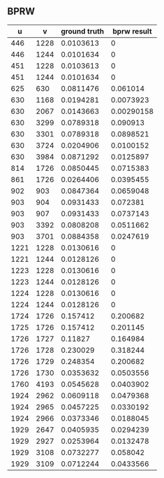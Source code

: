 ## BPRW

u | v | ground truth | bprw result
--- | --- | --- | ---
446 | 1228 | 0.0103613 | 0
446 | 1244 | 0.0101634 | 0
451 | 1228 | 0.0103613 | 0
451 | 1244 | 0.0101634 | 0
625 | 630 | 0.0811476 | 0.061014
630 | 1168 | 0.0194281 | 0.0073923
630 | 2067 | 0.0143663 | 0.00290158
630 | 3299 | 0.0789318 | 0.090913
630 | 3301 | 0.0789318 | 0.0898521
630 | 3724 | 0.0204906 | 0.0100152
630 | 3984 | 0.0871292 | 0.0125897
814 | 1726 | 0.0850445 | 0.0715383
861 | 1726 | 0.0264406 | 0.0395455
902 | 903 | 0.0847364 | 0.0659048
903 | 904 | 0.0931433 | 0.072381
903 | 907 | 0.0931433 | 0.0737143
903 | 3392 | 0.0808208 | 0.0511662
903 | 3701 | 0.0884358 | 0.0247619
1221 | 1228 | 0.0130616 | 0
1221 | 1244 | 0.0128126 | 0
1223 | 1228 | 0.0130616 | 0
1223 | 1244 | 0.0128126 | 0
1224 | 1228 | 0.0130616 | 0
1224 | 1244 | 0.0128126 | 0
1724 | 1726 | 0.157412 | 0.200682
1725 | 1726 | 0.157412 | 0.201145
1726 | 1727 | 0.11827 | 0.164984
1726 | 1728 | 0.230029 | 0.318244
1726 | 1729 | 0.248354 | 0.200682
1726 | 1730 | 0.0353632 | 0.0503556
1760 | 4193 | 0.0545628 | 0.0403902
1924 | 2962 | 0.0609118 | 0.0479368
1924 | 2965 | 0.0457225 | 0.0330192
1924 | 2966 | 0.0373346 | 0.0188045
1929 | 2647 | 0.0405935 | 0.0294239
1929 | 2927 | 0.0253964 | 0.0132478
1929 | 3108 | 0.0732277 | 0.058042
1929 | 3109 | 0.0712244 | 0.0433566
